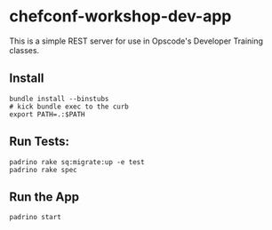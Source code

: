 # chefconf-workshop-dev-app

This is a simple REST server for use in Opscode's Developer Training classes.

## Install

    bundle install --binstubs
    # kick bundle exec to the curb
    export PATH=.:$PATH

## Run Tests:

    padrino rake sq:migrate:up -e test
    padrino rake spec

## Run the App

    padrino start

